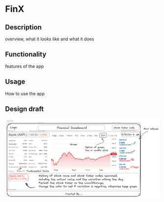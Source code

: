 # FinX

## Description
overview, what it looks like and what it does

## Functionality
features of the app


## Usage
How to use the app



## Design draft
![Wireframe](./assets/img/wireframe_finx.png)


